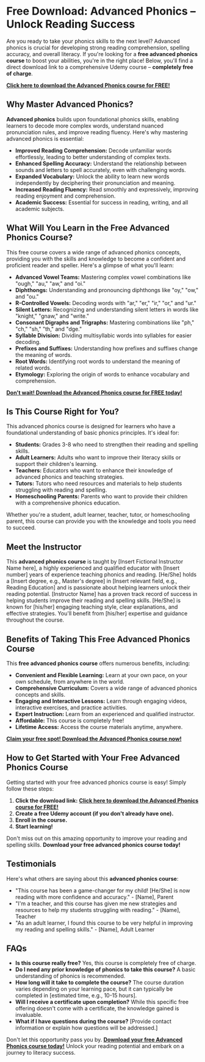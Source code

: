 # Free Download: Advanced Phonics – Unlock Reading Success

Are you ready to take your phonics skills to the next level? Advanced phonics is crucial for developing strong reading comprehension, spelling accuracy, and overall literacy. If you're looking for a **free advanced phonics course** to boost your abilities, you're in the right place! Below, you'll find a direct download link to a comprehensive Udemy course – **completely free of charge**.

[**Click here to download the Advanced Phonics course for FREE!**](https://udemywork.com/advanced-phonics)

## Why Master Advanced Phonics?

**Advanced phonics** builds upon foundational phonics skills, enabling learners to decode more complex words, understand nuanced pronunciation rules, and improve reading fluency. Here's why mastering advanced phonics is essential:

*   **Improved Reading Comprehension:** Decode unfamiliar words effortlessly, leading to better understanding of complex texts.
*   **Enhanced Spelling Accuracy:** Understand the relationship between sounds and letters to spell accurately, even with challenging words.
*   **Expanded Vocabulary:** Unlock the ability to learn new words independently by deciphering their pronunciation and meaning.
*   **Increased Reading Fluency:** Read smoothly and expressively, improving reading enjoyment and comprehension.
*   **Academic Success:** Essential for success in reading, writing, and all academic subjects.

## What Will You Learn in the Free Advanced Phonics Course?

This free course covers a wide range of advanced phonics concepts, providing you with the skills and knowledge to become a confident and proficient reader and speller. Here's a glimpse of what you'll learn:

*   **Advanced Vowel Teams:** Mastering complex vowel combinations like "ough," "au," "aw," and "oi."
*   **Diphthongs:** Understanding and pronouncing diphthongs like "oy," "ow," and "ou."
*   **R-Controlled Vowels:** Decoding words with "ar," "er," "ir," "or," and "ur."
*   **Silent Letters:** Recognizing and understanding silent letters in words like "knight," "gnaw," and "write."
*   **Consonant Digraphs and Trigraphs:** Mastering combinations like "ph," "ch," "sh," "th," and "dge."
*   **Syllable Division:** Dividing multisyllabic words into syllables for easier decoding.
*   **Prefixes and Suffixes:** Understanding how prefixes and suffixes change the meaning of words.
*   **Root Words:** Identifying root words to understand the meaning of related words.
*   **Etymology:** Exploring the origin of words to enhance vocabulary and comprehension.

[**Don't wait! Download the Advanced Phonics course for FREE today!**](https://udemywork.com/advanced-phonics)

## Is This Course Right for You?

This advanced phonics course is designed for learners who have a foundational understanding of basic phonics principles. It's ideal for:

*   **Students:** Grades 3-8 who need to strengthen their reading and spelling skills.
*   **Adult Learners:** Adults who want to improve their literacy skills or support their children's learning.
*   **Teachers:** Educators who want to enhance their knowledge of advanced phonics and teaching strategies.
*   **Tutors:** Tutors who need resources and materials to help students struggling with reading and spelling.
*   **Homeschooling Parents:** Parents who want to provide their children with a comprehensive phonics education.

Whether you're a student, adult learner, teacher, tutor, or homeschooling parent, this course can provide you with the knowledge and tools you need to succeed.

## Meet the Instructor

This **advanced phonics course** is taught by [Insert Fictional Instructor Name here], a highly experienced and qualified educator with [Insert number] years of experience teaching phonics and reading. [He/She] holds a [Insert degree, e.g., Master's degree] in [Insert relevant field, e.g., Reading Education] and is passionate about helping learners unlock their reading potential. [Instructor Name] has a proven track record of success in helping students improve their reading and spelling skills. [He/She] is known for [his/her] engaging teaching style, clear explanations, and effective strategies. You'll benefit from [his/her] expertise and guidance throughout the course.

## Benefits of Taking This Free Advanced Phonics Course

This **free advanced phonics course** offers numerous benefits, including:

*   **Convenient and Flexible Learning:** Learn at your own pace, on your own schedule, from anywhere in the world.
*   **Comprehensive Curriculum:** Covers a wide range of advanced phonics concepts and skills.
*   **Engaging and Interactive Lessons:** Learn through engaging videos, interactive exercises, and practice activities.
*   **Expert Instruction:** Learn from an experienced and qualified instructor.
*   **Affordable:** This course is completely free!
*   **Lifetime Access:** Access the course materials anytime, anywhere.

[**Claim your free spot! Download the Advanced Phonics course now!**](https://udemywork.com/advanced-phonics)

## How to Get Started with Your Free Advanced Phonics Course

Getting started with your free advanced phonics course is easy! Simply follow these steps:

1.  **Click the download link:** [**Click here to download the Advanced Phonics course for FREE!**](https://udemywork.com/advanced-phonics)
2.  **Create a free Udemy account (if you don't already have one).**
3.  **Enroll in the course.**
4.  **Start learning!**

Don't miss out on this amazing opportunity to improve your reading and spelling skills. **Download your free advanced phonics course today!**

## Testimonials

Here's what others are saying about this **advanced phonics course**:

*   "This course has been a game-changer for my child! [He/She] is now reading with more confidence and accuracy." - [Name], Parent
*   "I'm a teacher, and this course has given me new strategies and resources to help my students struggling with reading." - [Name], Teacher
*   "As an adult learner, I found this course to be very helpful in improving my reading and spelling skills." - [Name], Adult Learner

## FAQs

*   **Is this course really free?** Yes, this course is completely free of charge.
*   **Do I need any prior knowledge of phonics to take this course?** A basic understanding of phonics is recommended.
*   **How long will it take to complete the course?** The course duration varies depending on your learning pace, but it can typically be completed in [estimated time, e.g., 10-15 hours].
*   **Will I receive a certificate upon completion?** While this specific free offering doesn't come with a certificate, the knowledge gained is invaluable.
*   **What if I have questions during the course?** [Provide contact information or explain how questions will be addressed.]

Don't let this opportunity pass you by. **[Download your free Advanced Phonics course today!](https://udemywork.com/advanced-phonics)** Unlock your reading potential and embark on a journey to literacy success.
